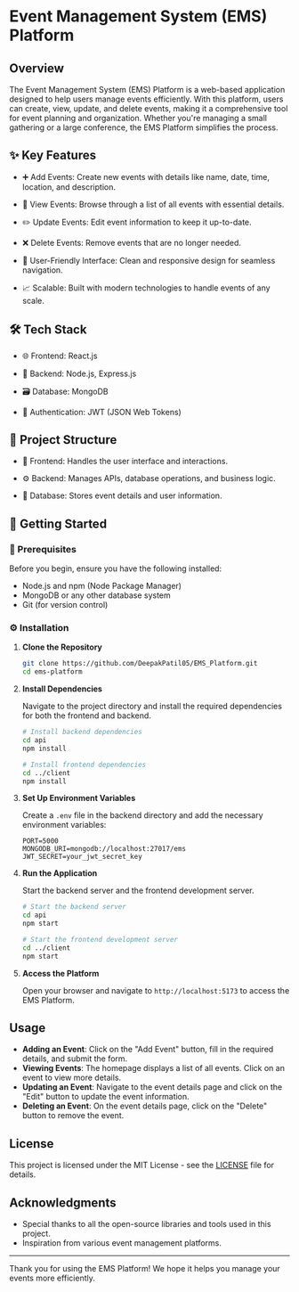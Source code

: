 # Event Management System (EMS) Platform

## Overview

The Event Management System (EMS) Platform is a web-based application designed to help users manage events efficiently. With this platform, users can create, view, update, and delete events, making it a comprehensive tool for event planning and organization. Whether you're managing a small gathering or a large conference, the EMS Platform simplifies the process.

## ✨ Key Features
- ➕ Add Events: Create new events with details like name, date, time, location, and description.

- 👀 View Events: Browse through a list of all events with essential details.

- ✏️ Update Events: Edit event information to keep it up-to-date.

- ❌ Delete Events: Remove events that are no longer needed.

- 🎨 User-Friendly Interface: Clean and responsive design for seamless navigation.

- 📈 Scalable: Built with modern technologies to handle events of any scale.

## 🛠️ Tech Stack
- 🌐 Frontend: React.js

- 🔧 Backend: Node.js, Express.js

- 🗃️ Database: MongoDB

- 🔐 Authentication: JWT (JSON Web Tokens)

## 📂 Project Structure
- 📱 Frontend: Handles the user interface and interactions.

- ⚙️ Backend: Manages APIs, database operations, and business logic.

- 💾 Database: Stores event details and user information.

## 🚀 Getting Started

### 📝 Prerequisites

Before you begin, ensure you have the following installed:

- Node.js and npm (Node Package Manager)
- MongoDB or any other database system
- Git (for version control)

### ⚙️ Installation

1. **Clone the Repository**

   ```bash
   git clone https://github.com/DeepakPatil05/EMS_Platform.git
   cd ems-platform
   ```

2. **Install Dependencies**

   Navigate to the project directory and install the required dependencies for both the frontend and backend.

   ```bash
   # Install backend dependencies
   cd api
   npm install

   # Install frontend dependencies
   cd ../client
   npm install
   ```

3. **Set Up Environment Variables**

   Create a `.env` file in the backend directory and add the necessary environment variables:

   ```env
   PORT=5000
   MONGODB_URI=mongodb://localhost:27017/ems
   JWT_SECRET=your_jwt_secret_key
   ```

4. **Run the Application**

   Start the backend server and the frontend development server.

   ```bash
   # Start the backend server
   cd api
   npm start

   # Start the frontend development server
   cd ../client
   npm start
   ```

5. **Access the Platform**

   Open your browser and navigate to `http://localhost:5173` to access the EMS Platform.

## Usage

- **Adding an Event**: Click on the "Add Event" button, fill in the required details, and submit the form.
- **Viewing Events**: The homepage displays a list of all events. Click on an event to view more details.
- **Updating an Event**: Navigate to the event details page and click on the "Edit" button to update the event information.
- **Deleting an Event**: On the event details page, click on the "Delete" button to remove the event.

## License

This project is licensed under the MIT License - see the [LICENSE](LICENSE) file for details.

## Acknowledgments

- Special thanks to all the open-source libraries and tools used in this project.
- Inspiration from various event management platforms. 

---

Thank you for using the EMS Platform! We hope it helps you manage your events more efficiently.
